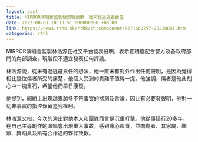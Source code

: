 ```yaml
---
layout: post
title: MIRROR演唱會監製發聲明致歉　從未想過逃避責任
date: 2022-08-01 10:13:51.000000000 +08:00
link: https://news.rthk.hk/rthk/ch/component/k2/1660297-20220801.htm
categories: rthk
---
```


MIRROR演唱會監製林浩源在社交平台發表聲明，表示正積極配合警方及各政府部門的內部調查，現階段不適宜發表任何評論。

林浩源說，從未有過逃避責任的想法，他一直未有對外作出任何聲明，是因為覺得相比幾位傷者所受的痛楚，他個人受到的責難不值得一提。他強調，傷者是他此刻心中一塊重石，希望他們早日康復。

他提到，網絡上出現越來越多不符事實的揣測及言論，因此有必要發聲明，他對一切非事實的指控保留追究權利。

林浩源又指，今次的演出對他本人和團隊而言是沉重打擊。他從事這行20多年，在自己主導創作的演唱會出現重大事故，感到痛心疾首，並向傷者、其家屬、觀眾、舞蹈員及所有合作過的夥伴致歉。
